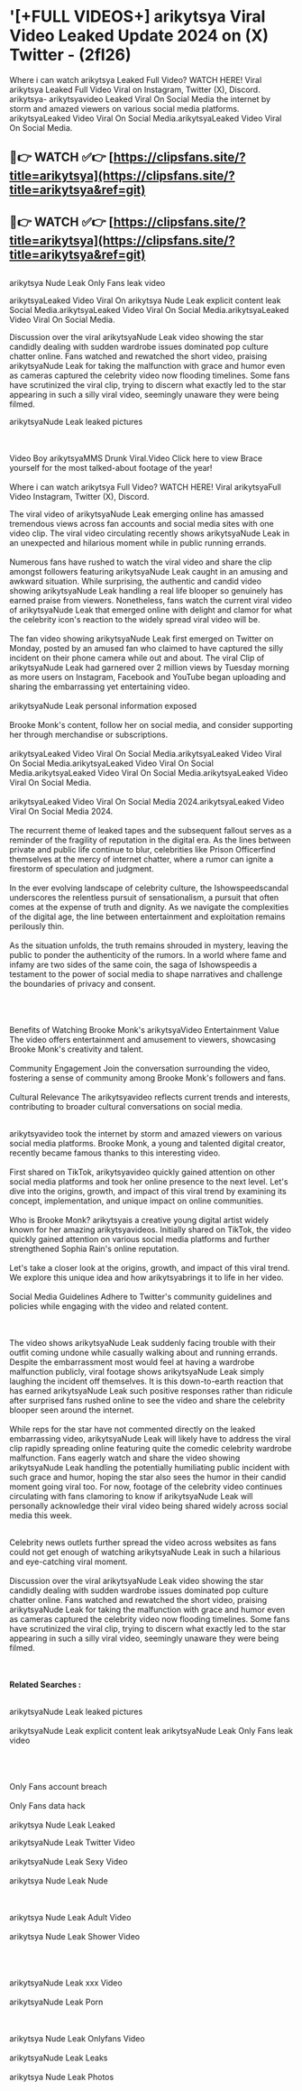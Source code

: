 #  '[+FULL VIDEOS+] arikytsya Viral Video Leaked Update 2024 on (X) Twitter - (2fl26)

Where i can watch arikytsya Leaked Full Video? WATCH HERE! Viral arikytsya Leaked Full Video Viral on Instagram, Twitter (X), Discord.
arikytsya- arikytsyavideo Leaked Viral On Social Media the internet by storm and amazed viewers on various social media platforms.
arikytsyaLeaked Video Viral On Social Media.arikytsyaLeaked Video Viral On Social Media.




## 🔴👉 WATCH ✅👉 [https://clipsfans.site/?title=arikytsya](https://clipsfans.site/?title=arikytsya&ref=git)


## 🔴👉 WATCH ✅👉 [https://clipsfans.site/?title=arikytsya](https://clipsfans.site/?title=arikytsya&ref=git)
##


arikytsya Nude Leak Only Fans leak video 


arikytsyaLeaked Video Viral On  arikytsya Nude Leak explicit content leak Social Media.arikytsyaLeaked Video Viral On Social Media.arikytsyaLeaked Video Viral On Social Media.



Discussion over the viral arikytsyaNude Leak video showing the star candidly dealing with sudden wardrobe issues dominated pop culture chatter online. Fans watched and rewatched the short video, praising arikytsyaNude Leak for taking the malfunction with grace and humor even as cameras captured the celebrity video now flooding timelines. Some fans have scrutinized the viral clip, trying to discern what exactly led to the star appearing in such a silly viral video, seemingly unaware they were being filmed.


arikytsyaNude Leak leaked pictures


  <br>

  <br>
Video Boy arikytsyaMMS Drunk Viral.Video Click here to view Brace yourself for the most talked-about footage of the year!
<br><br>
Where i can watch arikytsya Full Video? WATCH HERE! Viral arikytsyaFull Video Instagram, Twitter (X), Discord.

The viral video of arikytsyaNude Leak emerging online has amassed tremendous views across fan accounts and social media sites with one video clip. The viral video circulating recently shows arikytsyaNude Leak in an unexpected and hilarious moment while in public running errands.
<br><br>
Numerous fans have rushed to watch the viral video and share the clip amongst followers featuring arikytsyaNude Leak caught in an amusing and awkward situation. While surprising, the authentic and candid video showing arikytsyaNude Leak handling a real life blooper so genuinely has earned praise from viewers. Nonetheless, fans watch the current viral video of arikytsyaNude Leak that emerged online with delight and clamor for what the celebrity icon's reaction to the widely spread viral video will be.
<br><br>
The fan video showing arikytsyaNude Leak first emerged on Twitter on Monday, posted by an amused fan who claimed to have captured the silly incident on their phone camera while out and about. The viral Clip of arikytsyaNude Leak had garnered over 2 million views by Tuesday morning as more users on Instagram, Facebook and YouTube began uploading and sharing the embarrassing yet entertaining video.
<br><br>
arikytsyaNude Leak personal information exposed
<br><br>
Brooke Monk's content, follow her on social media, and consider supporting her through merchandise or subscriptions.
<br><br>
arikytsyaLeaked Video Viral On Social Media.arikytsyaLeaked Video Viral On Social Media.arikytsyaLeaked Video Viral On Social Media.arikytsyaLeaked Video Viral On Social Media.arikytsyaLeaked Video Viral On Social Media.
<br><br>
arikytsyaLeaked Video Viral On Social Media 2024.arikytsyaLeaked Video Viral On Social Media 2024.
<br><br>
The recurrent theme of leaked tapes and the subsequent fallout serves as a reminder of the fragility of reputation in the digital era. As the lines between private and public life continue to blur, celebrities like Prison Officerfind themselves at the mercy of internet chatter, where a rumor can ignite a firestorm of speculation and judgment.
<br><br>
In the ever evolving landscape of celebrity culture, the Ishowspeedscandal underscores the relentless pursuit of sensationalism, a pursuit that often comes at the expense of truth and dignity. As we navigate the complexities of the digital age, the line between entertainment and exploitation remains perilously thin.
<br><br>
As the situation unfolds, the truth remains shrouded in mystery, leaving the public to ponder the authenticity of the rumors. In a world where fame and infamy are two sides of the same coin, the saga of Ishowspeedis a testament to the power of social media to shape narratives and challenge the boundaries of privacy and consent.
<br><br>

<br><br>
Benefits of Watching Brooke Monk's arikytsyaVideo Entertainment Value The video offers entertainment and amusement to viewers, showcasing Brooke Monk's creativity and talent.
<br><br>
Community Engagement Join the conversation surrounding the video, fostering a sense of community among Brooke Monk's followers and fans.
<br><br>
Cultural Relevance The arikytsyavideo reflects current trends and interests, contributing to broader cultural conversations on social media.
<br><br>


arikytsyavideo took the internet by storm and amazed viewers on various social media platforms. Brooke Monk, a young and talented digital creator, recently became famous thanks to this interesting video.
<br><br>
First shared on TikTok, arikytsyavideo quickly gained attention on other social media platforms and took her online presence to the next level. Let's dive into the origins, growth, and impact of this viral trend by examining its concept, implementation, and unique impact on online communities.
<br><br>
Who is Brooke Monk? arikytsyais a creative young digital artist widely known for her amazing arikytsyavideos. Initially shared on TikTok, the video quickly gained attention on various social media platforms and further strengthened Sophia Rain's online reputation.
<br><br>
Let's take a closer look at the origins, growth, and impact of this viral trend. We explore this unique idea and how arikytsyabrings it to life in her video.
<br><br>
Social Media Guidelines Adhere to Twitter's community guidelines and policies while engaging with the video and related content.


<br><br>
The video shows arikytsyaNude Leak suddenly facing trouble with their outfit coming undone while casually walking about and running errands. Despite the embarrassment most would feel at having a wardrobe malfunction publicly, viral footage shows arikytsyaNude Leak simply laughing the incident off themselves. It is this down-to-earth reaction that has earned arikytsyaNude Leak such positive responses rather than ridicule after surprised fans rushed online to see the video and share the celebrity blooper seen around the internet.
<br><br>
While reps for the star have not commented directly on the leaked embarrassing video, arikytsyaNude Leak will likely have to address the viral clip rapidly spreading online featuring quite the comedic celebrity wardrobe malfunction. Fans eagerly watch and share the video showing arikytsyaNude Leak handling the potentially humiliating public incident with such grace and humor, hoping the star also sees the humor in their candid moment going viral too. For now, footage of the celebrity video continues circulating with fans clamoring to know if arikytsyaNude Leak will personally acknowledge their viral video being shared widely across social media this week.
<br><br>

Celebrity news outlets further spread the video across websites as fans could not get enough of watching arikytsyaNude Leak in such a hilarious and eye-catching viral moment.
<br><br>
Discussion over the viral arikytsyaNude Leak video showing the star candidly dealing with sudden wardrobe issues dominated pop culture chatter online. Fans watched and rewatched the short video, praising arikytsyaNude Leak for taking the malfunction with grace and humor even as cameras captured the celebrity video now flooding timelines. Some fans have scrutinized the viral clip, trying to discern what exactly led to the star appearing in such a silly viral video, seemingly unaware they were being filmed.


<br><br>
<strong>Related Searches :</strong>
<br><br>

arikytsyaNude Leak leaked pictures
<br><br>
arikytsyaNude Leak explicit content leak
arikytsyaNude Leak Only Fans leak video
<br><br>

<br><br>
Only Fans account breach
<br><br>
Only Fans data hack
<br><br>
arikytsya Nude Leak Leaked

arikytsyaNude Leak Twitter Video
<br><br>
arikytsyaNude Leak Sexy Video
<br><br>
arikytsya Nude Leak Nude

<br><br>
arikytsya Nude Leak Adult Video
<br><br>
arikytsya Nude Leak Shower Video
<br><br>

<br><br>
arikytsyaNude Leak xxx Video
<br><br>
arikytsyaNude Leak Porn

<br><br>
arikytsya Nude Leak Onlyfans Video
<br><br>
arikytsyaNude Leak Leaks
<br><br>
arikytsya Nude Leak Photos